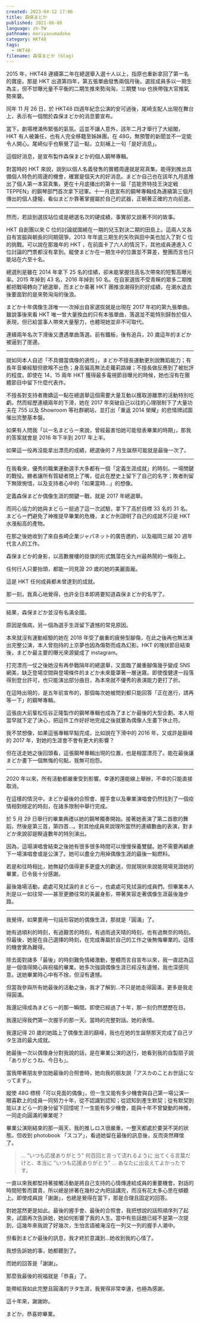 ```yaml
---
created: 2023-04-12 17:06
title: 森保まどか
published: 2021-06-08
language: zh-TW
pathname: moriyasumadoka
category: HKT48
tags:
  - HKT48
filename: 森保まどか (blog)
---
```


2015 年，HKT48 連續第二年在總選舉入選十人以上，指原也重新拿回了第一名的寶座。那是 HKT 出道第四年，第五張單曲發售兩個月後。選拔成員多以一期生為主，但不甘曝光量不平衡的二期生推來勢洶洶，三期雙 top 也挾帶強大官推氣勢來襲。

同年 11 月 26 日，於 HKT48 四週年紀念公演的安可過後，尾崎支配人出現在舞台上，表示有一個關於森保まどか的消息要宣布。

當下，劇場裡滿佈緊張的氣氛。這並不讓人意外，該年二月才舉行了大組閣，HKT 有人被兼任，也有人完全移籍至姊妹團。在 48G，無預警的新聞並不一定能令人開心。尾崎似乎也察覺了這一點，立刻補上一句「是好消息」。

這個好消息，是宣布製作森保まどか的個人鋼琴專輯。

對當時的 HKT 來說，說到以個人名義發售的實體周邊就是寫真集。能得到推出具備個人特色的周邊的機會，確實是個天大的好消息。まどか自己也在該年九月底推出了個人第一本寫真集，更在十月底播出的第十一屆「芸能界特技王決定戦 TEPPEN」的鋼琴部門首次拿下冠軍。十一月底宣布的鋼琴專輯成為連續第三個月傳出的個人捷報，看似まどか靠著掌握屬於自己的武器，正朝著正確的方向前進。

---

然而，若談到選拔站位或是總選名次的硬成績，事實卻又說著不同的故事。

HKT 自創團以來 C 位的討論就圍繞在一期的兒玉對決二期的田島上。這兩人又各自有宮脇與朝長的同期競爭。2013 年年底三期生的矢吹與田中美也加入了對 C 位的挑戰。可以說在那幾年的 HKT ，在前面卡了六人的情況下，其他成員連進入 C 位討論的門票都沒有拿到。縱使まどか在一期生中的位置並不算差，整團而言也只能站在六至十名。

總選則是雖在 2014 年拿下 25 名的佳績，卻未能掌握住高名次帶來的短暫高曝光率。2015 年掉到 43 名，2016 年掉到 50 名。在自家選拔不受青睞的眾多二期推都把戰場轉向了總選舉，而まどか乘著 HKT 團推浪潮得到的好成績，在潮水退去後要面對的是來勢洶洶的後浪。

まどか十年偶像生涯唯一一次掉出自家選拔就是出現在 2017 年初的第九張單曲。雖說事後來看 HKT 唯一曾大量換血的只有本張單曲，落選並不能特別歸咎於個人表現，但已給當事人帶來大量壓力，也體現她並非不可取代。

連續兩年名次下滑後又遭遇單曲落選。前有鐵板，後有追兵，20 歲這年的まどか被逼到了崖邊。

---

就如同本人自述「不具備當偶像的適性」，まどか不擅長運動更別說舞蹈能力；有長年音樂經驗但歌喉不出色；身高偏高無法走蘿莉路線；不擅長做反應到了被批評的程度。即使在 14，15 兩年 HKT 獲得最多電視節目曝光的時候，她也沒有在團體節目中留下什麼代表作。

不擅長對支持者撒嬌這一點在總選舉這個需要大量互動以獲取游離票的活動特別吃虧。然而經歷連續兩年的下滑，她在 2017 年突破自己以往的心理限制下了大量功夫在 755 以及 Showroom 等社群網站，並打出「重返 2014 榮耀」的悲情牌試圖催出完整基本盤。

如果有人問我「以一名まどらー來說，曾經最害怕她可能發表畢業的時期」，那我的答案就會是 2016 年下半到 2017 年上半。

如果這一役再沒能拿出漂亮的成績，總選後的 7 月生誕祭可能就是最後一次了。

---

在我看來，優秀的職業運動選手大多都有一個「定義生涯成就」的時刻。一場關鍵的戰役。勝者讓所有質疑者閉上了嘴，從此在歷史上留下了自己的名字；敗者則留下無限惋惜，以及支持者心中的「如果當時...」的想像。

定義森保まどか偶像生涯的關鍵一戰，就是 2017 年總選舉。

而同心協力的她與まどらー挺過了這一次試驗，拿下了高於目標 33 名的 31 名。まどらー們避免了神推提早畢業的危機，まどか則證明了自己的成就不只是 HKT 水漲船高的產物。

在那之後她收到了來自長崎企業ジャパネット的廣告邀約，以及福岡三越 20 週年代言人的工作。

森保まどか的身影，以高數層樓的掛旗的形式飄蕩在全九州最熱鬧的一條街上。

任何行人只要抬頭，都能一同見證 20 歲的她的美麗面龐。

這是 HKT 任何成員都未曾達到的成就。

那一刻，我真心地覺得，也許全日本即將要知道森保まどか的名字了。

---

結果，森保まどか並沒有名滿全國。

原因是傷病，另一個為選手生涯留下遺憾的常見原因。

本來就沒有運動經驗的她在 2018 年受了嚴重的疲勞型腳傷，在此之後再也無法演出完整公演，本人曾抱持的上京夢也因為傷勢而成為幻影。HKT 的塊狀節目結束後，まどか最主要的曝光來源變成了 instagram。

打完漂亮一仗之後她沒有再參戰隔年的總選舉，又面臨了嚴重腳傷幾乎變成 SNS 網美，缺乏登場空間與登場條件的まどか未來籠罩著一層迷霧。即使復健達一段落得到登台許可，也只能演出部分曲目，為本來就不優秀的表演能力更打了折。

在這時出現的，是五年前宣布的，那個每次她被問到都只能回答「正在進行，請再等一下」的鋼琴專輯。

這張由大前輩松任谷正隆製作的鋼琴專輯也成為了まどか最後的大型企劃。本人相當早就下定了決心，把這件工作好好地完成之後就要為偶像人生畫下休止符。

我不禁想像，如果這張專輯早點完成，比如說在下滑中的 2016 年，又或許是巔峰的 2017 年，對她的生涯會不會有更大的影響？

但在送走她之後回頭看，這張鋼琴專輯出現的位置，也是相當漂亮了。能在最後讓まどか畫下一個無悔的句點，我無可抱怨。

---

2020 年以來，所有活動都嚴重受到影響。幸運的還能線上舉辦，不幸的只能直接取消。

在這樣的情況中，まどか最後的合照會、握手會以及畢業演唱會仍然找到了一個疫情相對穩定的時刻，在諸多限制中舉行完成。

於 5 月 29 日舉行的畢業典禮以她的鋼琴獨奏開始。接著她表演了第二首歌的舞蹈，然後是第三首，第四首...。對其他成員來說理所當然的連續數曲的表演，對まどか來說卻是睽違數年的特別演出。

因為，這場演唱會結束之後她有很多很多時間可以慢慢保養雙腿。她不需要再顧慮下一場演唱會或是公演了。她可以盡全力用掉偶像生涯的最後一點燃料。

若是和往時相比，她無疑仍值得更多更盛大的歡送，但就現狀來說能現場見證她的畢業，已令我十分感謝。

最後幾場活動，處處可見拭淚的まどらー，也處處可見拭淚的成員們。但畢業本人則是以一如往常——甚至更勝往常的美麗身影，帶著笑容走著偶像生涯最後幾步路。

---

我覺得，如果要用一句話形容她的偶像生涯，那就是「圓滿」了。

她有過順利的時刻，有過艱苦的時刻，有過雨過天晴的時刻，也有過無奈的時刻。但最後，她是在自己選擇的時刻，在完成專屬於自己的工作之後無悔畢業的。這樣的機會實為難得。

除去面對諸多「最後」的時刻難免情緒激動，整體而言自宣布以來，我一直認為這是一個值得開心與祝福的畢業。她多次強調偶像生涯已經沒有遺憾，我也深感同意。送她畢業時心中有不捨，但沒有遺憾。

但當我參與所有她最後的活動之後，我才了解到...不只是她走得圓滿，更多是我走得圓滿。

我還記得成為まどらー的那一瞬間。即使已經過了十年，那一刻仍然歷歷在目。

我還記得我們第一次握手的那一天。當時的完整對話。她的表情。

我還記得 20 歲的她踏上了偶像生涯的巔峰，我也在她的生誕祭那天完成了自己ヲタ生涯的最大成就。

她最後一次以偶像身分對我說的話，是在畢業公演的送行，她看到我的自製扇子說「ありがとうね、今日も」。

當我帶著朋友參加她最後的合照會時，她向我的朋友說「アスカのことお世話になってます」。

縱使 48G 標榜「可以見面的偶像」，但一生又能有多少機會與自己第一場公演一眼喜歡上的成員一同努力十年，從不認識到認知；從認知到產生默契；從有默契到能以まどらー的身分留下回憶呢？一生能有多少機會，能與十年不曾變動的神推，一同走向圓滿的畢業呢？

畢業公演剛結束的那一兩天，我的推しロス很嚴重，一整天都處於要哭不哭的狀態。但收到 photobook 「スコア」，看過她留在最後的訊息後，反而突然釋懷了。

> ... 
> "いつも応援ありがとう"
> 何百回と言って流れるように
> 出てくる言葉だけと、本当に
> "いつも応援ありがとう"
>  ...
>  あなたに出会えてよかったです。

一直以來我都堅持著接觸活動是將自己支持的心情傳達給成員的重要機會。對話的時間短暫而寶貴，所以總是拼著在幾秒之內把話講完，而沒有花太多心思在傾聽上。即使成員說「謝謝」，也總是覺得在當下，那是合理且固定的回答。

對她當然更是如此。最後的握手會、最後的合照會，我把想說的話照順序列了起來，試圖再次告訴她，她如何影響了我的人生。當中有些話題已經不是第一次提到，這幾年來我說了好幾次，生怕言語被淹沒在一列又一列的握手人潮中。

但看到まどか最後的訊息，我才終於意識到...她收到我的心情了。

我想告訴她的事，她都聽到了。

而她的回答是「謝謝」。

那麼我最後的祝福就是「恭喜」了。

能帶給我如此完整且圓滿的ヲタ生涯，我覺得非常幸運，也極為感謝。

這十年來，謝謝妳。

まどか，恭喜妳畢業。

